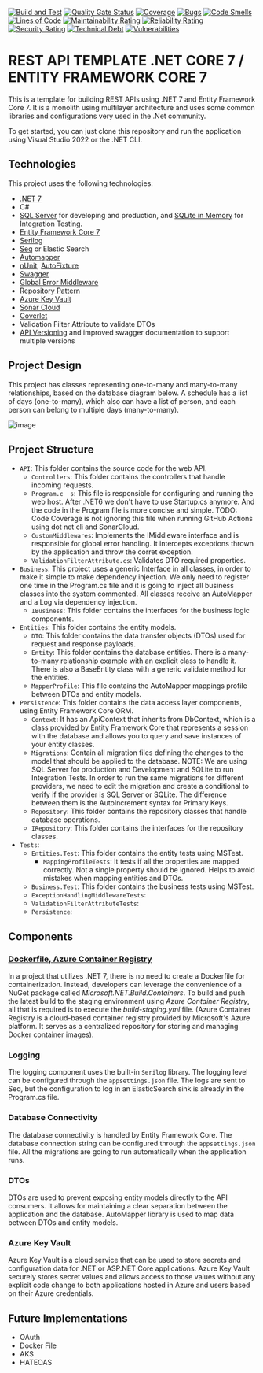 [![Build and Test](https://github.com/taorodrigueswork/rest-api/actions/workflows/dotnet.yml/badge.svg?branch=main)](https://github.com/taorodrigueswork/rest-api/actions/workflows/dotnet.yml)
[![Quality Gate Status](https://sonarcloud.io/api/project_badges/measure?project=taorodrigueswork_rest-api&metric=alert_status)](https://sonarcloud.io/dashboard?id=taorodrigueswork_rest-api)
[![Coverage](https://sonarcloud.io/api/project_badges/measure?project=taorodrigueswork_rest-api&metric=coverage)](https://sonarcloud.io/dashboard?id=taorodrigueswork_rest-api)
[![Bugs](https://sonarcloud.io/api/project_badges/measure?project=taorodrigueswork_rest-api&metric=bugs)](https://sonarcloud.io/dashboard?id=taorodrigueswork_rest-api)
[![Code Smells](https://sonarcloud.io/api/project_badges/measure?project=taorodrigueswork_rest-api&metric=code_smells)](https://sonarcloud.io/dashboard?id=taorodrigueswork_rest-api)
[![Lines of Code](https://sonarcloud.io/api/project_badges/measure?project=taorodrigueswork_rest-api&metric=ncloc)](https://sonarcloud.io/dashboard?id=taorodrigueswork_rest-api)
[![Maintainability Rating](https://sonarcloud.io/api/project_badges/measure?project=taorodrigueswork_rest-api&metric=sqale_rating)](https://sonarcloud.io/dashboard?id=taorodrigueswork_rest-api)
[![Reliability Rating](https://sonarcloud.io/api/project_badges/measure?project=taorodrigueswork_rest-api&metric=reliability_rating)](https://sonarcloud.io/dashboard?id=taorodrigueswork_rest-api)
[![Security Rating](https://sonarcloud.io/api/project_badges/measure?project=taorodrigueswork_rest-api&metric=security_rating)](https://sonarcloud.io/dashboard?id=taorodrigueswork_rest-api)
[![Technical Debt](https://sonarcloud.io/api/project_badges/measure?project=taorodrigueswork_rest-api&metric=sqale_index)](https://sonarcloud.io/dashboard?id=taorodrigueswork_rest-api)
[![Vulnerabilities](https://sonarcloud.io/api/project_badges/measure?project=taorodrigueswork_rest-api&metric=vulnerabilities)](https://sonarcloud.io/dashboard?id=taorodrigueswork_rest-api)
 
# REST API TEMPLATE .NET CORE 7 / ENTITY FRAMEWORK CORE 7

This is a template for building REST APIs using .NET 7 and Entity Framework Core 7. It is a monolith using multilayer architecture and uses some common libraries and configurations very used in the .Net community.

To get started, you can just clone this repository and run the application using Visual Studio 2022 or the .NET CLI. 

## Technologies

This project uses the following technologies:
- [.NET 7](https://learn.microsoft.com/en-us/dotnet/core/whats-new/dotnet-7)
- C#
- [SQL Server](https://www.microsoft.com/en-us/sql-server) for developing and production, and [SQLite in Memory](https://www.sqlite.org/index.html) for Integration Testing.
- [Entity Framework Core 7](https://learn.microsoft.com/en-us/ef/core/what-is-new/ef-core-7.0/whatsnew)
- [Serilog](https://serilog.net/)
- [Seq](https://datalust.co/seq) or Elastic Search
- [Automapper](https://automapper.org/)
- [nUnit](https://nunit.org/), [AutoFixture](https://docs.educationsmediagroup.com/unit-testing-csharp/autofixture/quick-glance-at-autofixture)
- [Swagger](https://swagger.io/)
- [Global Error Middleware](https://code-maze.com/global-error-handling-aspnetcore/)
- [Repository Pattern](https://learn.microsoft.com/en-us/dotnet/architecture/microservices/microservice-ddd-cqrs-patterns/infrastructure-persistence-layer-design)
- [Azure Key Vault](https://azure.microsoft.com/en-us/products/key-vault/)
- [Sonar Cloud](https://docs.sonarcloud.io/)
- [Coverlet](https://github.com/coverlet-coverage/coverlet)
- Validation Filter Attribute to validate DTOs
- [API Versioning](https://github.com/dotnet/aspnet-api-versioning/wiki) and improved swagger documentation to support multiple versions

## Project Design

This project has classes representing one-to-many and many-to-many relationships, based on the database diagram below. A schedule has a list of days (one-to-many), which also can have a list of person, and each person can belong to multiple days (many-to-many).

![image](https://github.com/taorodrigueswork/rest-api/assets/135357085/7a48f8a5-9510-412f-9ccf-cef0bae0c7c3)

## Project Structure

- `API`: This folder contains the source code for the web API.
  - `Controllers`: This folder contains the controllers that handle incoming requests.
  - `Program.c	s`: This file is responsible for configuring and running the web host. After .NET6 we don't have to use Startup.cs anymore. And the code in the Program file is more concise and simple. TODO: Code Coverage is not ignoring this file when running GitHub Actions using dot net cli and SonarCloud.
  - `CustomMiddlewares`:  Implements the IMiddleware interface and is responsible for global error handling.  It intercepts exceptions thrown by the application and throw the corret exception. 
  - `ValidationFilterAttribute.cs`:  Validates DTO required properties.
- `Business`: This project uses a generic Interface in all classes, in order to make it simple to make dependency injection. We only need to register one time in the Program.cs file and it is going to inject all business classes into the system commented. All classes receive an AutoMapper and a Log via dependency injection.
  - `IBusiness`: This folder contains the interfaces for the business logic components.
- `Entities`: This folder contains the entity models.
  - `DTO`: This folder contains the data transfer objects (DTOs) used for request and response payloads.
  - `Entity`: This folder contains the database entities. There is a many-to-many relationship example with an explicit class to handle it. There is also a BaseEntity class with a generic validate method for the entities.
  - `MapperProfile`: This file contains the AutoMapper mappings profile between DTOs and entity models.
- `Persistence`: This folder contains the data access layer components, using Entity Framework Core ORM.
  - `Context`: It has an ApiContext that inherits from DbContext, which is a class provided by Entity Framework Core that represents a session with the database and allows you to query and save instances of your entity classes.
  - `Migrations`: Contain all migration files defining the changes to the model that should be applied to the database. NOTE: We are using SQL Server for production and Development and SQLite to run Integration Tests. In order to run the same migrations for different providers, we need to edit the migration and create a conditional to verify if the provider is SQL Server or SQLite. The difference between them is the AutoIncrement syntax for Primary Keys.
  - `Repository`: This folder contains the repository classes that handle database operations.
  - `IRepository`: This folder contains the interfaces for the repository classes.
- `Tests`: 
  - `Entities.Test`: This folder contains the entity tests using MSTest.
	- `MappingProfileTests`: It tests if all the properties are mapped correctly. Not a single property should be ignored. Helps to avoid mistakes when mapping entities and DTOs.
  - `Business.Test`: This folder contains the business tests using MSTest.
  - `ExceptionHandlingMiddlewareTests`: 
  - `ValidationFilterAttributeTests`: 
  - `Persistence`: 
	
## Components

### [Dockerfile, Azure Container Registry]([https://github.com/coverlet-coverage/coverlet](https://codewithmukesh.com/blog/built-in-container-support-for-dotnet-7/))
In a project that utilizes .NET 7, there is no need to create a Dockerfile for containerization. Instead, developers can leverage the convenience of a NuGet package called *Microsoft.NET.Build.Containers*. To build and push the latest build to the staging environment using *Azure Container Registry*, all that is required is to execute the *build-staging.yml* file. (Azure Container Registry is a cloud-based container registry provided by Microsoft's Azure platform. It serves as a centralized repository for storing and managing Docker container images).

### Logging

The logging component uses the built-in `Serilog` library. The logging level can be configured through the `appsettings.json` file. The logs are sent to Seq, but the configuration to log in an ElasticSearch sink is already in the Program.cs file.

### Database Connectivity

The database connectivity is handled by Entity Framework Core. The database connection string can be configured through the `appsettings.json` file.
All the migrations are going to run automatically when the application runs.

### DTOs

DTOs are used to prevent exposing entity models directly to the API consumers. It allows for maintaining a clear separation between the application and the database. AutoMapper library is used to map data between DTOs and entity models.

### Azure Key Vault

Azure Key Vault is a cloud service that can be used to store secrets and configuration data for .NET or ASP.NET Core applications. Azure Key Vault securely stores secret values and allows access to those values without any explicit code change to both applications hosted in Azure and users based on their Azure credentials.

## Future Implementations

- OAuth
- Docker File
- AKS
- HATEOAS
